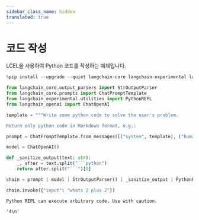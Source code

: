 ```yaml
---
sidebar_class_name: hidden
translated: true
---
```


# 코드 작성

LCEL을 사용하여 Python 코드를 작성하는 예제입니다.

```python
%pip install --upgrade --quiet langchain-core langchain-experimental langchain-openai
```

```python
from langchain_core.output_parsers import StrOutputParser
from langchain_core.prompts import ChatPromptTemplate
from langchain_experimental.utilities import PythonREPL
from langchain_openai import ChatOpenAI
```

```python
template = """Write some python code to solve the user's problem.

Return only python code in Markdown format, e.g.:
```

```python
prompt = ChatPromptTemplate.from_messages([("system", template), ("human", "{input}")])

model = ChatOpenAI()
```

```python
def _sanitize_output(text: str):
    _, after = text.split("```python")
    return after.split("```")[0]
```

```python
chain = prompt | model | StrOutputParser() | _sanitize_output | PythonREPL().run
```

```python
chain.invoke({"input": "whats 2 plus 2"})
```

```output
Python REPL can execute arbitrary code. Use with caution.
```

```output
'4\n'
```